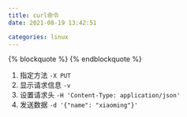```yaml
---
title: curl命令
date: 2021-08-19 13:42:51

categories: linux
---
```


{% blockquote %}
{% endblockquote %}

1. 指定方法 `-X PUT`
2. 显示请求信息 `-v`
3. 设置请求头 `-H 'Content-Type: application/json'`
4. 发送数据 `-d '{"name": "xiaoming"}'`
